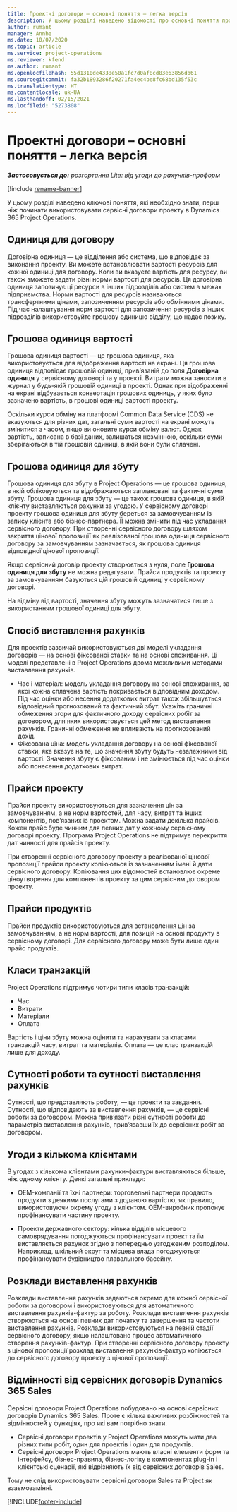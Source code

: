 ```yaml
---
title: Проектні договори – основні поняття – легка версія
description: У цьому розділі наведено відомості про основні поняття проектних договорів.
author: rumant
manager: Annbe
ms.date: 10/07/2020
ms.topic: article
ms.service: project-operations
ms.reviewer: kfend
ms.author: rumant
ms.openlocfilehash: 55d1310de4338e50a1fc7d0af8cd83e63856db61
ms.sourcegitcommit: fa32b1893286f20271fa4ec4be8fc68bd135f53c
ms.translationtype: HT
ms.contentlocale: uk-UA
ms.lasthandoff: 02/15/2021
ms.locfileid: "5273808"
---
```

# <a name="project-contracts---key-concepts---lite"></a>Проектні договори – основні поняття – легка версія

_**Застосовується до:** розгортання Lite: від угоди до рахунків-проформ_

[!include [rename-banner](~/includes/cc-data-platform-banner.md)]

У цьому розділі наведено ключові поняття, які необхідно знати, перш ніж починати використовувати сервісні договори проекту в Dynamics 365 Project Operations.

## <a name="contracting-unit"></a>Одиниця для договору

Договірна одиниця — це відділення або система, що відповідає за виконання проекту. Ви можете встановлювати вартості ресурсів для кожної одиниці для договору. Коли ви вказуєте вартість для ресурсу, ви також зможете задати різні норми вартості для ресурсів. Ця договірна одиниця запозичує ці ресурси в інших підрозділів або систем в межах підприємства. Норми вартості для ресурсів називаються трансфертними цінами, запозиченням ресурсів або обмінними цінами. Під час налаштування норм вартості для запозичення ресурсів з інших підрозділів використовуйте грошову одиницю відділу, що надає позику.

## <a name="cost-currency"></a>Грошова одиниця вартості

Грошова одиниця вартості — це грошова одиниця, яка використовується для відображення вартості на екрані. Ця грошова одиниця відповідає грошовій одиниці, прив’язаній до поля **Договірна одиниця** у сервісному договорі та у проекті. Витрати можна заносити в журнал у будь-якій грошовій одиниці в проекті. Однак при відображенні на екрані відбувається конвертація грошових одиниць, у яких було зазначено вартість, в грошові одиниці вартості проекту.

Оскільки курси обміну на платформі Common Data Service (CDS) не вказуються для різних дат, загальні суми вартості на екрані можуть змінитися з часом, якщо ви оновите курси обміну валют. Однак вартість, записана в базі даних, залишаться незмінною, оскільки суми зберігаються в тій грошовій одиниці, в якій вони були сплачені.

## <a name="sales-currency"></a>Грошова одиниця для збуту

Грошова одиниця для збуту в Project Operations — це грошова одиниця, в якій обліковуються та відображаються заплановані та фактичні суми збуту. Грошова одиниця для збуту — це також грошова одиниця, в якій клієнту виставляються рахунки за угодою. У сервісному договорі проекту грошова одиниця для збуту береться за замовчуванням із запису клієнта або бізнес-партнера. ЇЇ можна змінити під час укладання сервісного договору. При створенні сервісного договору шляхом закриття цінової пропозиції як реалізованої грошова одиниця сервісного договору за замовчуванням зазначається, як грошова одиниця відповідної цінової пропозиції.

Якщо сервісний договір проекту створюється з нуля, поле **Грошова одиниця для збуту** не можна редагувати. Прайси продуктів та проекту за замовчуванням базуються цій грошовій одиниці у сервісному договорі.

На відміну від вартості, значення збуту можуть зазначатися лише з використанням грошової одиниці для збуту.

## <a name="billing-method"></a>Спосіб виставлення рахунків

Для проектів зазвичай використовуються дві моделі укладання договорів — на основі фіксованої ставки та на основі споживання. Ці моделі представлені в Project Operations двома можливими методами виставлення рахунків.

- Час і матеріал: модель укладання договору на основі споживання, за якої кожна сплачена вартість покривається відповідним доходом. Під час оцінки або несення додаткових витрат також збільшується відповідний прогнозований та фактичний збут. Укажіть граничні обмеження згори для фактичного доходу сервісних робіт за договором, для яких використовується цей метод виставлення рахунків. Граничні обмеження не впливають на прогнозований дохід.
- Фіксована ціна: модель укладання договору на основі фіксованої ставки, яка вказує на те, що значення збуту будуть незалежними від вартості. Значення збуту є фіксованим і не змінюється під час оцінки або понесення додаткових витрат.

## <a name="project-price-lists"></a>Прайси проекту

Прайси проекту використовуються для зазначення цін за замовчуванням, а не норм вартостей, для часу, витрат та інших компонентів, пов’язаних із проектом. Можна задати декілька прайсів. Кожен прайс буде чинним для певних дат у кожному сервісному договорі проекту. Програма Project Operations не підтримує перекриття дат чинності для прайсів проекту.

При створенні сервісного договору проекту з реалізованої цінової пропозиції прайси проекту копіюються із зазначенням імені й дати сервісного договору. Копіювання цих відомостей встановлює окреме ціноутворення для компонентів проекту за цим сервісним договором проекту.

## <a name="product-price-lists"></a>Прайси продуктів

Прайси продуктів використовуються для встановлення цін за замовчуванням, а не норм вартості, для позицій на основі продукту в сервісному договорі. Для сервісного договору може бути лише один прайс продуктів.

## <a name="transaction-classes"></a>Класи транзакцій

Project Operations підтримує чотири типи класів транзакцій:

- Час
- Витрати
- Матеріали
- Оплата

Вартість і ціни збуту можна оцінити та нарахувати за класами транзакцій часу, витрат та матеріалів. Оплата — це клас транзакцій лише для доходу.

## <a name="work-entities-and-billing-entities"></a>Сутності роботи та сутності виставлення рахунків

Сутності, що представляють роботу, — це проекти та завдання. Сутності, що відповідають за виставлення рахунків, — це сервісні роботи за договором. Можна прив’язати різні сутності роботи до параметрів виставлення рахунків, прив’язавши їх до сервісних робіт за договором.

## <a name="multi-customer-deals"></a>Угоди з кількома клієнтами

В угодах з кількома клієнтами рахунки-фактури виставляються більше, ніж одному клієнту. Деякі загальні приклади:

- OEM-компанії та їхні партнери: торговельні партнери продають продукти з деякими послугами з доданою вартістю, як правило, використовуючи окрему угоду з клієнтом. OEM-виробник пропонує профінансувати частину проекту. 

- Проекти державного сектору: кілька відділів місцевого самоврядування погоджуються профінансувати проект та їм виставляється рахунок згідно з попередньо узгодженим розподілом. Наприклад, шкільний округ та місцева влада погоджуються профінансувати будівництво плавального басейну.

## <a name="invoice-schedules"></a>Розклади виставлення рахунків

Розклади виставлення рахунків задаються окремо для кожної сервісної роботи за договором і використовуються для автоматичного виставлення рахунків-фактур за роботу. Розклади виставлення рахунків створюються на основі певних дат початку та завершення та частоти виставлення рахунків. Розклади використовуються на певній стадії сервісного договору, якщо налаштовано процес автоматичного створення рахунків-фактур. При створенні сервісного договору проекту з цінової пропозиції розклад виставлення рахунків-фактур копіюється до сервісного договору проекту з цінової пропозиції.

## <a name="changes-from-the-dynamics-365-sales-contract"></a>Відмінності від сервісних договорів Dynamics 365 Sales

Сервісні договори Project Operations побудовано на основі сервісних договорів Dynamics 365 Sales. Проте є кілька важливих розбіжностей та відмінностей у функціях, про які вам потрібно знати.

- Сервісні договори проектів у Project Operations можуть мати два різних типи робіт, один для проектів і один для продуктів.
- Сервісні договори Project Operations мають власні елементи форм та інтерфейсу, бізнес-правила, бізнес-логіку в компонентах plug-in і клієнтські сценарії, які відрізняють їх від сервісних договорів Sales.

Тому не слід використовувати сервісні договори Sales та Project як взаємозамінні.


[!INCLUDE[footer-include](../../includes/footer-banner.md)]